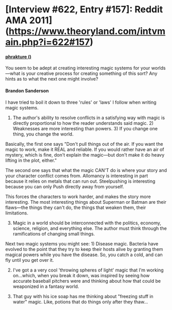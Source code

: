 # [Interview #622, Entry #157]: Reddit AMA 2011](https://www.theoryland.com/intvmain.php?i=622#157)

#### [phrakture ()](http://www.reddit.com/r/Fantasy/comments/k0fp8/iama_professional_fantasy_novelist_named_brandon/c2glj2k)

You seem to be adept at creating interesting magic systems for your worlds—what is your creative process for creating something of this sort? Any hints as to what the next one might involve?

#### Brandon Sanderson

I have tried to boil it down to three 'rules' or 'laws' I follow when writing magic systems.

1) The author's ability to resolve conflicts in a satisfying way with magic is directly proportional to how the reader understands said magic. 2) Weaknesses are more interesting than powers. 3) If you change one thing, you change the world.

Basically, the first one says "Don't pull things out of the air. If you want the magic to work, make it REAL and reliable. If you would rather have an air of mystery, which is fine, don't explain the magic—but don't make it do heavy lifting in the plot, either."

The second one says that what the magic CAN'T do is where your story and your character conflict comes from. Allomancy is interesting in part because it relies on metals that can run out. Steelpushing is interesting because you can only Push directly away from yourself.

This forces the characters to work harder, and makes the story more interesting. The most interesting things about Superman or Batman are their flaws—the things they can't do, the things that weaken them, their limitations.

3) Magic in a world should be interconnected with the politics, economy, science, religion, and everything else. The author must think through the ramifications of changing small things.

Next two magic systems you might see: 1) Disease magic. Bacteria have evolved to the point that they try to keep their hosts alive by granting them magical powers while you have the disease. So, you catch a cold, and can fly until you get over it.

2) I've got a a very cool 'throwing spheres of light' magic that I'm working on...which, when you break it down, was inspired by seeing how accurate baseball pitchers were and thinking about how that could be weaponized in a fantasy world.

3) That guy with his ice soap has me thinking about "freezing stuff in water" magic. Like, potions that do things only after they thaw...

